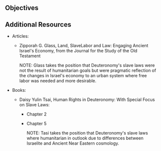 ---
---

## Objectives

## Additional Resources

- Articles:
  - Zipporah G. Glass, Land, SlaveLabor and Law: Engaging Ancient Israel's Economy, from the Journal for the Study of the Old Testament

    NOTE: Glass takes the position that Deuteronomy's slave laws were not the result of humanitarian goals but were pragmatic reflection of the changes in Israel's economy to an urban system where free labor was needed and more desirable.

- Books:
  - Daisy Yulin Tsai, Human Rights in Deuteronomy: With Special Focus on Slave Laws:
    - Chapter 2
    - Chapter 5

      NOTE: Tasi takes the position that Deuteronomy's slave laws where humanitarian in outlook due to differences between Israelite and Ancient Near Eastern cosmology.


